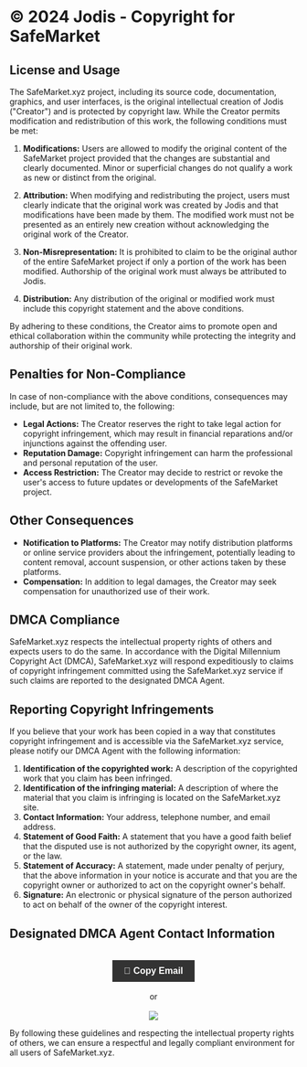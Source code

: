 
# © 2024 Jodis - Copyright for SafeMarket

## License and Usage
The SafeMarket.xyz project, including its source code, documentation, graphics, and user interfaces, is the original intellectual creation of Jodis ("Creator") and is protected by copyright law. While the Creator permits modification and redistribution of this work, the following conditions must be met:

1. **Modifications:** Users are allowed to modify the original content of the SafeMarket project provided that the changes are substantial and clearly documented. Minor or superficial changes do not qualify a work as new or distinct from the original.

2. **Attribution:** When modifying and redistributing the project, users must clearly indicate that the original work was created by Jodis and that modifications have been made by them. The modified work must not be presented as an entirely new creation without acknowledging the original work of the Creator.

3. **Non-Misrepresentation:** It is prohibited to claim to be the original author of the entire SafeMarket project if only a portion of the work has been modified. Authorship of the original work must always be attributed to Jodis.

4. **Distribution:** Any distribution of the original or modified work must include this copyright statement and the above conditions.

By adhering to these conditions, the Creator aims to promote open and ethical collaboration within the community while protecting the integrity and authorship of their original work.

## Penalties for Non-Compliance
In case of non-compliance with the above conditions, consequences may include, but are not limited to, the following:

- **Legal Actions:** The Creator reserves the right to take legal action for copyright infringement, which may result in financial reparations and/or injunctions against the offending user.
- **Reputation Damage:** Copyright infringement can harm the professional and personal reputation of the user.
- **Access Restriction:** The Creator may decide to restrict or revoke the user's access to future updates or developments of the SafeMarket project.

## Other Consequences
- **Notification to Platforms:** The Creator may notify distribution platforms or online service providers about the infringement, potentially leading to content removal, account suspension, or other actions taken by these platforms.
- **Compensation:** In addition to legal damages, the Creator may seek compensation for unauthorized use of their work.

## DMCA Compliance
SafeMarket.xyz respects the intellectual property rights of others and expects users to do the same. In accordance with the Digital Millennium Copyright Act (DMCA), SafeMarket.xyz will respond expeditiously to claims of copyright infringement committed using the SafeMarket.xyz service if such claims are reported to the designated DMCA Agent.

## Reporting Copyright Infringements
If you believe that your work has been copied in a way that constitutes copyright infringement and is accessible via the SafeMarket.xyz service, please notify our DMCA Agent with the following information:

1. **Identification of the copyrighted work:** A description of the copyrighted work that you claim has been infringed.
2. **Identification of the infringing material:** A description of where the material that you claim is infringing is located on the SafeMarket.xyz site.
3. **Contact Information:** Your address, telephone number, and email address.
4. **Statement of Good Faith:** A statement that you have a good faith belief that the disputed use is not authorized by the copyright owner, its agent, or the law.
5. **Statement of Accuracy:** A statement, made under penalty of perjury, that the above information in your notice is accurate and that you are the copyright owner or authorized to act on the copyright owner's behalf.
6. **Signature:** An electronic or physical signature of the person authorized to act on behalf of the owner of the copyright interest.

## Designated DMCA Agent Contact Information

<div align="center">
  <br/>
  <button onclick="navigator.clipboard.writeText('support-checkout@safemarket.xyz')" style="font-weight:bold; padding:10px 20px; font-size:16px; background-color:#333333; color:white; border:none; cursor:pointer;">
    📧 Copy Email
  </button>
  <br/><br/>
  or
  <br/><br/>
  <a href="mailto:support-checkout@safemarket.xyz" style="text-decoration:none;">
    <img src="https://img.shields.io/badge/SAFEMARKET%20EMAIL-333333?style=for-the-badge&logo=gmail&logoColor=red" />
  </a>
</div>

By following these guidelines and respecting the intellectual property rights of others, we can ensure a respectful and legally compliant environment for all users of SafeMarket.xyz.
